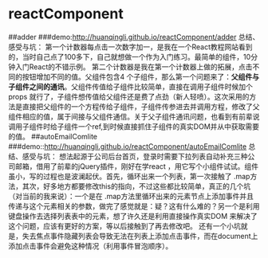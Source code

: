 # reactComponent
##adder
###demo:http://huanqingli.github.io/reactComponent/adder
总结、感受与坑：
第一个计数器每点击一次数字加一，是我在一个React教程网站看到的，当时自己点了100多下，自己就想做一个作为入门练习。最简单的组件，10分钟入门React的不错示例。
第二个计数器是我在第一个计数器上做的拓展，点击不同的按钮增加不同的值。父组件包含4
个子组件，那么第一个问题来了：**父组件与子组件之间的通讯**。父组件传值给子组件比较简单，直接在调用子组件时候加个props
就行了，子组件想传值给父组件还是费了点劲（新人轻喷）。这次采用的方法是直接把父组件的一个方程传给子组件，子组件传参进去并调用方程，修改了父组件相应的值，属于间接与父组件通信。关于父子组件通讯问题，也看到有前辈说调用子组件时给子组件一个ref,到时候直接抓住子组件的真实DOM并从中获取需要的值。
##autoEmailComlite
###demo::http://huanqingli.github.io/reactComponent/autoEmailComlite
总结、感受与坑：
想法起源于公司后台首页，登录时需要下拉列表自动补充三种公司邮箱，借用了前辈的jQuery插件，刚好在学react
，用它写个小组件试试。组件虽小，写的过程也是波澜起伏。首先，循环出来一个列表，第一次接触了
.map方法，其次，好多地方都要修改this的指向，不过这些都比较简单，真正的几个坑（对当前的我来说）：一个是在
.map方法里循环出来的元素节点上添加事件并且传递与这个元素相关的参数，做完了感觉就是：疑？这有什么难的？另一个是利用键盘操作去选择列表表中的元素，想了许久还是利用直接操作真实DOM
来解决了这个问题，应该有更好的方案，等以后接触到了再去修改吧。
还有一个小坑就是，失去焦点事件隐藏列表会导致无法在列表上添加点击事件，而在document上添加点击事件会避免这种情况（利用事件冒泡顺序）。
